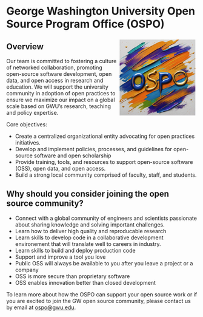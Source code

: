 # George Washington University Open Source Program Office (OSPO)

<img align="right" width="200" style="border: 5px solid transparent;" src="images/Gemini_Generated_GW_OSPO_Logo.jpeg">

## Overview
Our team is committed to fostering a culture of networked collaboration, promoting open-source software development, open data, and open access in research and education.  We will support the university community in adoption of open practices to ensure we maximize our impact on a global scale based on GWU’s research, teaching and policy expertise.

Core objectives:
 - Create a centralized organizational entity advocating for open practices initiatives.
 - Develop and implement policies, processes, and guidelines for open-source software and open scholarship
 - Provide training, tools, and resources to support open-source software (OSS), open data, and open access.
 - Build a strong local community comprised of faculty, staff, and students.

## Why should you consider joining the open source community?
 - Connect with a global community of engineers and scientists passionate about sharing knowledge and solving important challenges.
 - Learn how to deliver high quality and reproducable research
 - Learn skills to develop code in a collaborative development environement that will translate well to careers in industry.
 - Learn skills to build and deploy production code
 - Support and improve a tool you love
 - Public OSS will always be available to you after you leave a project or a company
 - OSS is more secure than proprietary software
 - OSS enables innovation better than closed development

 To learn more about how the OSPO can support your open source work or if you are excited to join the GW open source community, please contact us by email at ospo@gwu.edu.
